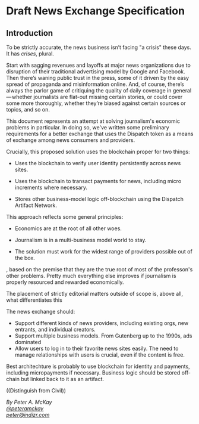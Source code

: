 # Draft News Exchange Specification


## Introduction

To be strictly accurate, the news business isn’t facing "a crisis" these days. It has <em>crises</em>, plural.

Start with sagging revenues and layoffs at major news organizations due to disruption of their traditional advertising model by Google and Facebook. Then there’s waning public trust in the press, some of it driven by the easy spread of propaganda and misinformation online. And, of course, there’s always the parlor game of critiquing the quality of daily coverage in general — whether journalists are flat-out missing certain stories, or could cover some more thoroughly, whether they’re biased against certain sources or topics, and so on.

This document represents an attempt at solving journalism's economic problems in particular. In doing so, we've written some preliminary requirements for a better exchange that uses the Dispatch token as a means of exchange among news consumers and providers. 

Crucially, this proposed solution uses the blockchain proper for two things:

- Uses the blockchain to verify user identity persistently across news sites.

- Uses the blockchain to transact payments for news, including micro increments where necessary.

- Stores other business-model logic off-blockchain using the Dispatch Artifact Network. 



This approach reflects some general principles:

- Economics are at the root of all other woes.

- Journalism is in a multi-business model world to stay.

- The solution must work for the widest range of providers possible out of the box. 








, based on the premise that they are the true root of most of the professon's other problems. Pretty much everything else improves if journalism is properly resourced and rewarded economically.

The placement of strictly editorial matters outside of scope is, above all, what differentiates this 

The news exchange should:

- Support different kinds of news providers, including existing orgs, new entrants, and individual creators.
- Support multiple business models. From Gutenberg up to the 1990s, ads dominated 
- Allow users to log in to their favorite news sites easily. The need to manage relationships with users is crucial, even if the content is free.

Best architechture is probably to use blockchain for identity and payments, including micropayments if necessary. Business logic should be stored off-chain but linked back to it as an artifact.


((Distinguish from Civil))



<em>By Peter A. McKay   
<a href="https://twitter.com/peteramckay">@peteramckay</a>    
<a href="mailto:peter@indizr.com">peter@indizr.com</a></em>   
